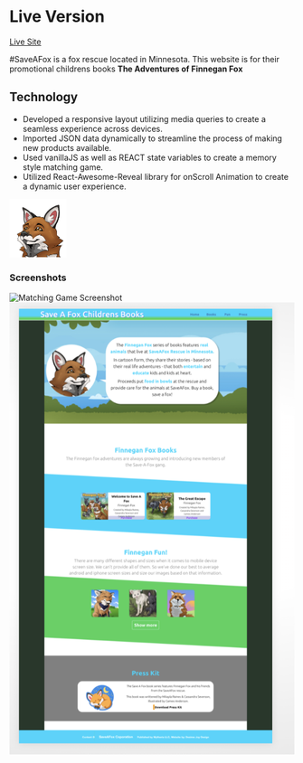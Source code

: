 # Live Version
[Live Site](https://desireejoy.github.io/SaveAFox-temp/)

#SaveAFox is a fox rescue located in Minnesota. This website is for their promotional childrens books **The Adventures of Finnegan Fox**

## Technology

- Developed a responsive layout utilizing media queries to create a seamless experience across devices.
- Imported JSON data dynamically to streamline the process of making new products available.
- Used vanillaJS as well as REACT state variables to create a memory style matching game.
- Utilized React-Awesome-Reveal library for onScroll Animation to create a dynamic user experience.

<IMG SRC='https://github.com/DesireeJoy/SaveAFox/blob/master/src/images/FoxHead2.png' alt='Finnegan Fox Head' style='height:20%; width:20%'/>

### Screenshots

![Matching Game Screenshot](MatchingGame.png)
![Screenshot of Layout](SAF-Preview.png)
